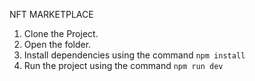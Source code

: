 NFT MARKETPLACE  

1. Clone the Project.
2. Open the folder.
3. Install dependencies using the command
`npm install`
4. Run the project using the command
`npm run dev` 
